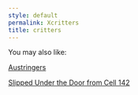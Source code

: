 ```yaml
---
style: default
permalink: Xcritters
title: critters
---
```

You may also like:

[Austringers](http://scp-wiki.net/austringers)

[Slipped Under the Door from Cell 142](http://scp-wiki.net/slipped-under-the-door-from-cell-142)
